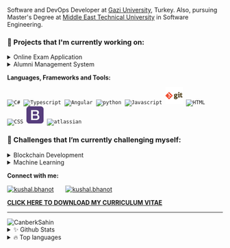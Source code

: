 Software and DevOps Developer at  <a href="https://gazi.edu.tr" target="_blank" >Gazi University</a>, Turkey. Also, pursuing Master's Degree at  <a href="https://www.metu.edu.tr/tr" target="_blank" >Middle East Technical University</a> in Software Engineering.

<h3>💼 Projects that I'm currently working on:</h3>
<details>
  <summary> Online Exam Application </summary>
  <ul>
    <br>
    <li>.Net Core 6.0</li>
    <li>Angular 11.2.3</li>
    <li>Microservice</li>
    <li>CQRS Design Pattern</li>
    <li>Docker</li>
    <li>Portainer</li>
    <li>CI/CD (Bamboo)</li>
    <li>Redis</li>
    <li>RabbitMQ</li>
    <li>Jira</li>
    <li>BitBucket</li>
    <li>Jira</li>
    <li>🔜</li>
  </ul>
</details>

<details>
  <summary> Alumni Management System </summary>
  <ul>
    <br>
    <li>.Net Core 5.0</li>
    <li>Docker</li>
    <li>Portainer</li>
    <li>CI/CD (Bamboo)</li>
    <li>Redis</li>
    <li>WCF Services (YOKSIS Integration)</li>
    <li>Jira</li>
    <li>BitBucket</li>
    <li>Jira</li>
    <li>MinIO (Distributed object storage system)</li>
    <li>🔜</li>
  </ul>
</details>

**Languages, Frameworks and Tools:**
<p align="left">
   <code><img src="https://github.com/abranhe/programming-languages-logos/blob/master/src/csharp/csharp_48x48.png" alt="C#" width="40" height="40" /></code>&nbsp;
  <code><img src="https://github.com/abranhe/programming-languages-logos/blob/master/src/typescript/typescript_48x48.png" alt="Typescript" width="40" height="40" /></code>&nbsp;
    <code><img src="https://pngset.com/images/getting-angular-and-webpack-working-angular-js-logo-symbol-trademark-emblem-transparent-png-2733962.png" alt="Angular" width="40" height="40" /></code>&nbsp;
    <code><img src="https://github.com/abranhe/programming-languages-logos/blob/master/src/python/python_48x48.png" alt="python" width="40" height="40" /></code>&nbsp;
    <code><img src="https://github.com/abranhe/programming-languages-logos/blob/master/src/javascript/javascript_48x48.png" alt="Javascript" width="40" height="40" /></code>&nbsp;
  <code><img src="https://raw.githubusercontent.com/github/explore/80688e429a7d4ef2fca1e82350fe8e3517d3494d/topics/git/git.png" alt="git" width="40" height="40" /></code>&nbsp;
  <code><img src="https://github.com/abranhe/programming-languages-logos/blob/master/src/html/html_48x48.png" alt="HTML" width="40" height="40" /></code>&nbsp;
  <code><img src="https://github.com/abranhe/programming-languages-logos/blob/master/src/css/css_48x48.png" alt="CSS" width="40" height="40" /></code>&nbsp;
  <code><img src="https://raw.githubusercontent.com/github/explore/80688e429a7d4ef2fca1e82350fe8e3517d3494d/topics/bootstrap/bootstrap.png" alt="bootstrap" width="40" height="40" /></code>&nbsp;
    <code><img src="https://seeklogo.com/images/A/atlassian-logo-DF2FCF6E4D-seeklogo.com.png" alt="atlassian" width="40" height="40" /></code>&nbsp;
</p>


### 🌱 Challenges that I’m currently challenging myself:
<details>
  <summary> Blockchain Development </summary>
  <ul>
    <br>
    <li>Learning of blockchain ecosystem</li>
    <li>Solidity</li>
    <li>Remix IDE</li>
    <li>Ganache</li>
    <li>🔜</li>
  </ul>
</details>

<details>
  <summary> Machine Learning </summary>
  <ul>
    <br>
    <li>Trying to follow ML-For-Beginners repo from Microsoft ( One or two day off a week. )</li>
    <li>🔜</li>
  </ul>
</details>

<!-- ### 📜 List of my online certificates:
<details>
  <summary> What I have accomplished besides school. </summary>
  <ul>
    <br>
    <li><a href="https://github.com/VatanaChhorn/VatanaChhorn/blob/master/Certificates/Agela%20Yu%20IOS%20Development%20Online%20Bootcamp.pdf" target="_blank" > iOS & Swift - The Complete iOS App Development Bootcamp</a></li>
    <li><a href="https://github.com/VatanaChhorn/VatanaChhorn/blob/master/Certificates/SwiftUI%20Masterclass.pdf" target="_blank" >SwiftUI Masterclass 2021 - iOS 14 App Development & Swift 5</a></li>
    <li>🔜</li>
  </ul>
</details> -->






**Connect with me:**

<p align="left">
  <a href="https://www.instagram.com/canberkshn/" target="blank"><img align="center" src="https://cdn-icons-png.flaticon.com/512/2111/2111463.png" alt="kushal.bhanot" height="40" width="40" /></a> &nbsp;&nbsp;
  &nbsp;&nbsp;
    <a href="https://www.linkedin.com/in/canberksahin20" target="blank"><img align="center" src="https://cdn-icons-png.flaticon.com/512/174/174857.png" alt="kushal.bhanot" height="40" width="40" /></a> &nbsp;&nbsp;
  &nbsp;&nbsp;
</p>


<a id="link" href="https://github.com/canberksahin/canberksahin/blob/master/CV/Canberk_Sahin_CV.pdf"><b>CLICK HERE TO DOWNLOAD MY CURRICULUM VITAE</b></a>

---

<img src="https://komarev.com/ghpvc/?username=canberksahin" alt="CanberkSahin" />

<details>
  <summary>✨ Github Stats</summary>
  <br>
  <img align="left" alt="Canberk's Github Stats" src="https://github-readme-stats.vercel.app/api?username=canberksahin&show_icons=true&theme=dracula" />
  <br>
  <br>
  <br>
  <br>
  <br>
  <br>
  <br>
  <br>
  <br>
</details>
<details>
  <summary>🔥 Top languages</summary>
  <br>
  <img align="left" alt="Canberk's Github Stats" src="https://github-readme-stats.vercel.app/api/top-langs/?username=canberksahin&theme=dracula" /> <br>
  <br>
  <br>
  <br>
  <br>
  <br>
  <br>
  <br>
</details>
